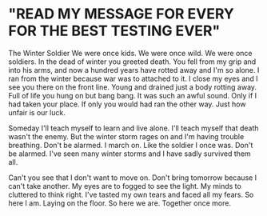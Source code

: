 # "READ MY MESSAGE FOR EVERY FOR THE BEST TESTING EVER" 
The Winter Soldier
We were once kids.
We were once wild.
We were once soldiers.
In the dead of winter you greeted death.
You fell from my grip and into his arms,
and now a hundred years have rotted away and I'm so alone.
I ran from the winter because war was to attached to it.
I close my eyes and I see you there on the front line.
Young and drained just a body rotting away.
Full of life you hung on but 
bang bang.
It was such an awful sound.
Only if I had taken your place.
If only you would had ran the other way.
Just how unfair is our luck.

Someday I'll teach myself to learn and live alone.
I'll teach myself that death wasn't the enemy.
But the winter storm rages on and I'm having trouble breathing.
Don't be alarmed. 
I march on.
Like the soldier I once was.
Don't be alarmed.
I've seen many winter storms 
and I have sadly survived them all.

Can't you see that I don't want to move on. 
Don't bring tomorrow because I can't take another.
My eyes are to fogged to see the light.
My minds to cluttered to think right.
I've tasted my own tears 
and faced all my fears.
So here I am.
Laying on the floor.
So here we are.
Together once more.
